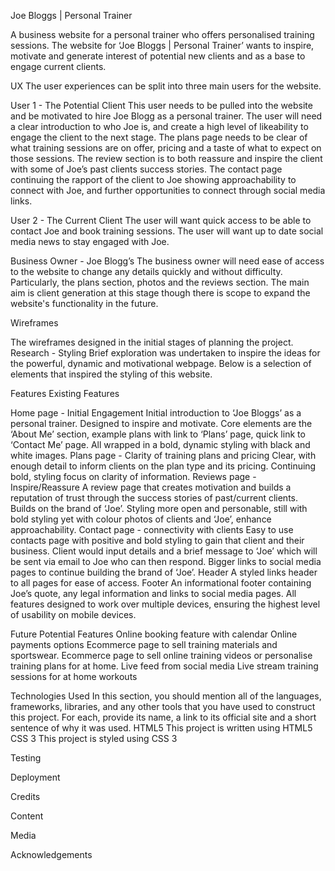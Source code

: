 Joe Bloggs | Personal Trainer

A business website for a personal trainer who offers personalised training sessions. 
The website for ‘Joe Bloggs | Personal Trainer’ wants to inspire, motivate and generate interest of potential new clients and as a base to engage current clients.
 
UX
The user experiences can be split into three main users for the website.

User 1 - The Potential Client
This user needs to be pulled into the website and be motivated to hire Joe Blogg as a personal trainer. The user will need a clear introduction to who Joe is, and create a high level of likeability to engage the client to the next stage. The plans page needs to be clear of what training sessions are on offer, pricing and a taste of what to expect on those sessions. The review section is to both reassure and inspire the client with some of Joe’s past clients success stories. The contact page continuing the rapport of the client to Joe showing approachability to connect with Joe, and further opportunities to connect through social media links.

User 2 - The Current Client
The user will want quick access to be able to contact Joe and book training sessions. The user will want up to date social media news to stay engaged with Joe.

Business Owner - Joe Blogg’s
The business owner will need ease of access to the website to change any details quickly and without difficulty. Particularly, the plans section, photos and the reviews section. The main aim is client generation at this stage though there is scope to expand the website's functionality in the future.   
 
Wireframes   

 

 

 

 
 
 
 
 
 

 
The wireframes designed in the initial stages of planning the project.
Research - Styling 
Brief exploration was undertaken to inspire the ideas for the powerful, dynamic and motivational webpage. Below is a selection of elements that inspired the styling of this website.







Features
Existing Features

Home page - Initial Engagement 
Initial introduction to ‘Joe Bloggs’ as a personal trainer. Designed to inspire and motivate. Core elements are the ‘About Me’ section, example plans with link to ‘Plans’ page, quick link to ‘Contact Me’ page. All wrapped in a bold, dynamic styling with black and white images. 
Plans page - Clarity of training plans and pricing
Clear, with enough detail to inform clients on the plan type and its pricing. Continuing bold, styling focus on clarity of information.
Reviews page - Inspire/Reassure
A review page that creates motivation and builds a reputation of trust through the success stories of past/current clients. Builds on the brand of ‘Joe’. Styling more open and personable, still with bold styling yet with colour photos of clients and ‘Joe’, enhance approachability.
Contact page - connectivity with clients
Easy to use contacts page with positive and bold styling to gain that client and their business. Client would input details and a brief message to ‘Joe’ which will be sent via email to Joe who can then respond. Bigger links to social media pages to continue building the brand of ‘Joe’.
Header
A styled links header to all pages for ease of access.
Footer
An informational footer containing Joe’s quote, any legal information and links to social media pages.
All features designed to work over multiple devices, ensuring the highest level of usability on mobile devices.  

 
Future Potential Features
Online booking feature with calendar 
Online payments options
Ecommerce page to sell training materials and sportswear.
Ecommerce page to sell online training videos or personalise training plans for at home.
Live feed from social media
Live stream training sessions for at home workouts



Technologies Used
In this section, you should mention all of the languages, frameworks, libraries, and any other tools that you have used to construct this project. For each, provide its name, a link to its official site and a short sentence of why it was used.
HTML5 
This project is written using HTML5
CSS 3
This project is styled using CSS 3

Testing

Deployment


Credits

Content

Media

Acknowledgements

